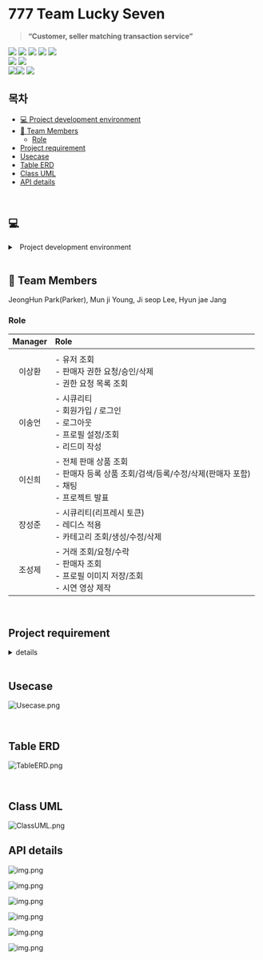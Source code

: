 
# 777 Team Lucky Seven 
>**“Customer, seller matching transaction service”**

<div>
 <img src="https://img.shields.io/badge/Java-007396?style=for-the-badge&logo=openjdk&logoColor=white">
 <img src="https://img.shields.io/badge/Gradle-02303A.svg?style=for-the-badge&logo=Gradle&logoColor=white">
  <img src="https://img.shields.io/badge/spring-6DB33F?style=for-the-badge&logo=spring&logoColor=white">
 <img src="https://img.shields.io/badge/spring boot-6DB33F?style=for-the-badge&logo=springboot&logoColor=white">
 <img src="https://img.shields.io/badge/Spring_Security-6DB33F?style=for-the-badge&logo=Spring-Security&logoColor=white">
</div>
<div>
 <img src="https://img.shields.io/badge/Hibernate-59666C?style=for-the-badge&logo=Hibernate&logoColor=white">
 <img src="https://img.shields.io/badge/redis-%23DD0031.svg?&style=for-the-badge&logo=redis&logoColor=white">
 </div>
<div>
 <img src="https://img.shields.io/badge/IntelliJ_IDEA-000000.svg?style=for-the-badge&logo=intellij-idea&logoColor=white"><img src="https://img.shields.io/badge/github-181717?style=for-the-badge&logo=github&logoColor=white">
<img src="https://img.shields.io/badge/postman-FF6C37?style=for-the-badge&logo=postman&logoColor=white">
</div>

## 목차

<!-- TOC -->
* [💻 Project development environment](#💻)
* [👥 Team Members](#Team-Members)
    * [Role](#Role)
* [Project requirement](#Project-requirement)
* [Usecase](#usecase)
* [Table ERD](#table-erd)
* [Class UML](#class-uml)
* [API details](#api-details)
<!-- TOC -->


<br>


## 💻
<details><summary> &nbsp Project development environment</summary>

- spring 2.7.6
- h2
- JDK 17
- build.gradle
    ```
   dependencies {
        implementation 'org.springframework.boot:spring-boot-starter-data-jpa'
        implementation 'org.springframework.boot:spring-boot-starter-security'
        implementation 'org.springframework.boot:spring-boot-starter-web'
        implementation 'org.springframework.boot:spring-boot-starter-validation'
    
        compileOnly 'org.projectlombok:lombok'
        runtimeOnly 'com.h2database:h2'
        annotationProcessor 'org.projectlombok:lombok'
    
        testImplementation 'org.springframework.boot:spring-boot-starter-test'
        testImplementation 'org.springframework.security:spring-security-test'
    
        testCompileOnly 'org.projectlombok:lombok'
        testAnnotationProcessor 'org.projectlombok:lombok'
    
    
        compileOnly group: 'io.jsonwebtoken', name: 'jjwt-api', version: '0.11.2'
        runtimeOnly group: 'io.jsonwebtoken', name: 'jjwt-impl', version: '0.11.2'
        runtimeOnly group: 'io.jsonwebtoken', name: 'jjwt-jackson', version: '0.11.2'
    
        implementation 'org.springframework.boot:spring-boot-starter-data-redis'
        implementation group: 'it.ozimov', name: 'embedded-redis', version: '0.7.1'
    
        implementation 'org.springframework.boot:spring-boot-starter-websocket'
    }
    ```

- application.properties

  ```
  spring.h2.console.enabled=true
spring.datasource.url=jdbc:h2:mem:db;MODE=MYSQL;
spring.datasource.username=
spring.datasource.password=

spring.thymeleaf.cache=false

spring.jpa.properties.hibernate.show_sql=true
logging.level.org.hibernate.type.descriptor.sql=trace

jwt.secret.key=

##Redis
spring.redis.host=localhost
spring.redis.port=6379

##Swagger
spring.mvc.pathmatch.matching-strategy=ant_path_matcher

    ```
</details>
<br>

## 👥 Team Members
JeongHun Park(Parker), Mun ji Young, Ji seop Lee, Hyun jae Jang


### Role

| Manager | Role                                                                          |
|:---:|:----------------------------------------------------------------------------|
|     |                                                                             |
| 이상환 | - 유저 조회<br/>- 판매자 권한 요청/승인/삭제<br/>- 권한 요청 목록 조회                             |
| 이송언 | -  시큐리티<br/>- 회원가입 / 로그인<br/>-  로그아웃<br/>- 프로필 설정/조회<br/>- 리드미 작성           |
| 이신희 | - 전체 판매 상품 조회<br/>- 판매자 등록 상품 조회/검색/등록/수정/삭제(판매자 포함)<br/>- 채팅<br/>- 프로젝트 발표 |
| 장성준 | - 시큐리티(리프레시 토큰)<br/>-  레디스 적용<br/>- 카테고리 조회/생성/수정/삭제                        |
| 조성제 | - 거래 조회/요청/수락<br/>- 판매자 조회<br/>- 프로필 이미지 저장/조회<br/>- 시연 영상 제작               |


<br>

## Project requirement
<details><summary> details
</summary>- Creating our own matching service project
[ Customer-seller matching service (free matching subject)]
- Member signup/login/logout/token function
- User permission function
    - Users are divided into three rights.
        - Customer: The user who first registered as a member
        - Seller: Customers who have been approved as a seller
        - Operator: User who approves the seller
- Functions by user authority
    - customer
        - Lookup
            - My profile setting and inquiry: You can set and view profiles (nickname, image) for each user
            - List of all sales products: Paging through the list of sales products
            - List of all sellers: search through the list of sellers by paging
            - Seller information: Select a seller to view profile information (nickname, image, introduction + matching topic information)
        - write
            - Request Form to Seller: Send the request details (matching topic information) to the seller
        - Permission request
            - Seller registration request: Fill out the seller profile request information and request seller registration to the operator
            
    - seller
        - Lookup
            - Set and view my seller profile: set and search profile for each seller (nickname, image, introduction + matching topic information)
            - Search my sales products: Paging through the list of products I am selling
            - Search customer request list: Paging and search the customer request list of all products
        - Enrollment
            - Register my sales product: Fill out the sales product information and register it on the list
        - Modify
            - Modify/Delete My Selling Products: Write the selling product information and edit it in the list
        - delete
            - Delete my sales product: Write the sales product information and delete it from the list
        - Customer request processing: Accept customer request and complete processing
    - Operator
        - Lookup
            - Customer List: Paging through the list of customers
            - Seller List: Paging and search the list of sellers
            - Seller registration request form list: Search the seller registration request list
        - Permission registration
            - Seller permission approval: Approve the seller registration request
        - delete
            - Seller authority: Delete user's seller authority
            
- Search function
    - Keyword search: Add a search function by entering a search keyword when searching for paging lists.
    - Seller Search: Add a function to search by seller name when searching the paging list.


- Customer-seller conversation function
    - Chat room creation: A chat room is created when sales start.
    - Conversation message transmission function: Customer and seller have a conversation about the sale.
    - Chat room message list search: You can search the chat list between the customer and the seller.
    - Chat room termination: When the sale is completed, the chat room is stopped and no more messages can be sent.
    
</details>

<br>

## Usecase
![Usecase.png](document/usecase.png)

<br>

## Table ERD
![TableERD.png](document/TableERD.png)

<br>

## Class UML
![ClassUML.png](document/ClassUML.png)

## API details
![img.png](document/UserAPI.png)

![img.png](document/AdminAPI.png)

![img.png](document/ItemAPI.png)

![img.png](document/TransactionAPI.png)

![img.png](document/CategoryAPI.png)

![img.png](document/ChatAPI.png)













